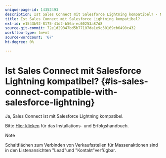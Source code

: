 ```yaml
---
unique-page-id: 14352493
description: Ist Sales Connect mit Salesforce Lightning kompatibel? - Marketo-Dokumente - Produktdokumentation
title: Ist Sales Connect mit Salesforce Lightning kompatibel?
exl-id: e1543b92-8175-41d2-b56a-ec60253a87d8
source-git-commit: 72e1d29347bd5b77107da1e9c30169cb6490c432
workflow-type: tm+mt
source-wordcount: '67'
ht-degree: 0%

---
```


# Ist Sales Connect mit Salesforce Lightning kompatibel? {#is-sales-connect-compatible-with-salesforce-lightning}

Ja, Sales Connect ist mit Salesforce Lightning kompatibel.

Bitte [Hier klicken](https://s3.amazonaws.com/tout-user-store/salesforce/assets/SF+Guide+for+Lightning.pdf) für das Installations- und Erfolgshandbuch.

>[!NOTE]
>
>Schaltflächen zum Verbinden von Verkaufsstellen für Massenaktionen sind in den Listenansichten &quot;Lead&quot;und &quot;Kontakt&quot;verfügbar.

